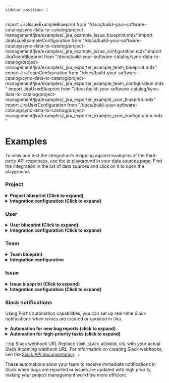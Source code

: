 ```yaml
---
sidebar_position: 2
---
```

import JiraIssueExampleBlueprint from "/docs/build-your-software-catalog/sync-data-to-catalog/project-management/jira/examples/_jira_example_issue_blueprint.mdx"
import JiraIssueExampleConfiguration from "/docs/build-your-software-catalog/sync-data-to-catalog/project-management/jira/examples/\_jira_example_issue_configuration.mdx"
import JiraTeamBlueprint from "/docs/build-your-software-catalog/sync-data-to-catalog/project-management/jira/examples/_jira_exporter_example_team_blueprint.mdx"
import JiraTeamConfiguration from "/docs/build-your-software-catalog/sync-data-to-catalog/project-management/jira/examples/\_jira_exporter_example_team_configuration.mdx"
import JiraUserBlueprint from "/docs/build-your-software-catalog/sync-data-to-catalog/project-management/jira/examples/_jira_exporter_example_user_blueprint.mdx"
import JiraUserConfiguration from "/docs/build-your-software-catalog/sync-data-to-catalog/project-management/jira/examples/\_jira_exporter_example_user_configuration.mdx"


# Examples
To view and test the integration's mapping against examples of the third-party API responses, use the jq playground in your [data sources page](https://app.getport.io/settings/data-sources). Find the integration in the list of data sources and click on it to open the playground.




### Project

<details>
<summary><b>Project blueprint (Click to expand)</b></summary>

```json showLineNumbers
{
  "identifier": "jiraProject",
  "title": "Jira Project",
  "icon": "Jira",
  "description": "A Jira project",
  "schema": {
    "properties": {
      "url": {
        "title": "Project URL",
        "type": "string",
        "format": "url",
        "description": "URL to the project in Jira"
      },
      "totalIssues": {
        "title": "Total Issues",
        "type": "number",
        "description": "The total number of issues in the project"
      }
    }
  },
  "mirrorProperties": {},
  "calculationProperties": {},
  "relations": {}
}
```

</details>

<details>
<summary><b>Integration configuration (Click to expand)</b></summary>

The `project` kind has a selector property, `expand` that specifies additional fields to be included in the response. It accepts a comma-separated string that allows you to include more fields in the response data that can be used in the mapping configuration. Possible values are `description`, `lead`, `issueTypes`, `url`, `projectKeys`, `insight`.

If not specified, it defaults to `"insight"`.


```yaml showLineNumbers
createMissingRelatedEntities: true
deleteDependentEntities: true
resources:
  - kind: project
    selector:
      query: "true"
      expand: "description,lead,issueTypes,url,projectKeys,insight"
    port:
      entity:
        mappings:
          identifier: .key
          title: .name
          blueprint: '"jiraProject"'
          properties:
            url: (.self | split("/") | .[:3] | join("/")) + "/projects/" + .key
            totalIssues: .insight.totalIssueCount
```

</details>

### User

<details>
<summary><b>User blueprint (Click to expand)</b></summary>

<JiraUserBlueprint/>

</details>

<details>
<summary><b>Integration configuration (Click to expand)</b></summary>

<JiraUserConfiguration/>

</details>

### Team

<details>
<summary><b>Team blueprint</b></summary>

<JiraTeamBlueprint/>

</details>

<details>
<summary><b>Integration configuration</b></summary>

<JiraTeamConfiguration/>

</details>

### Issue

<details>
<summary><b>Issue blueprint (Click to expand)</b></summary>

<JiraIssueExampleBlueprint/>

</details>

<details>
<summary><b>Integration configuration (Click to expand)</b></summary>

<JiraIssueExampleConfiguration/>

</details>


### Slack notifications
Using Port's automation capabilities, you can set up real-time Slack notifications when issues are created or updated in Jira.

<details>
<summary><b>Automation for new bug reports (click to expand)</b></summary>

```json showLineNumbers
{
  "identifier": "jira_new_bug_notification",
  "title": "Notify Slack on New Jira Bug",
  "icon": "Slack",
  "description": "Sends a Slack notification when a new bug is created in Jira",
  "trigger": {
    "type": "automation",
    "event": {
      "type": "ENTITY_CREATED",
      "blueprintIdentifier": "jiraIssue"
    },
    "condition": {
      "type": "JQ",
      "expressions": [
        ".diff.after.properties.issueType == \"Bug\""
      ],
      "combinator": "and"
    }
  },
  "invocationMethod": {
    "type": "WEBHOOK",
    "url": "YOUR_SLACK_WEBHOOK_URL",
    "agent": false,
    "synchronized": true,
    "method": "POST",
    "headers": {
      "Content-Type": "application/json"
    },
    "body": {
      "text": "🐛 New Bug Reported\n\n*Issue:* {{ .event.diff.after.title }}\n*Project:* {{ .event.diff.after.relations.project }}\n*Status:* {{ .event.diff.after.properties.status }}\n*Priority:* {{ .event.diff.after.properties.priority }}\n\n<{{ .event.diff.after.properties.url }}|View in Jira> | <https://app.getport.io/jiraIssueEntity?identifier={{ .event.context.entityIdentifier }}|View in Port>"
    }
  },
  "publish": true
}
```

</details>

<details>
<summary><b>Automation for high-priority tasks (click to expand)</b></summary>

```json showLineNumbers
{
  "identifier": "jira_high_priority_task",
  "title": "Notify Slack on High-Priority Jira Task",
  "icon": "Slack",
  "description": "Sends a Slack notification when a high-priority task is created or updated in Jira",
  "trigger": {
    "type": "automation",
    "event": {
      "type": "ENTITY_UPDATED",
      "blueprintIdentifier": "jiraIssue"
    },
    "condition": {
      "type": "JQ",
      "expressions": [
        ".diff.after.properties.priority == \"Highest\" or .diff.after.properties.priority == \"High\"",
        ".diff.before.properties.priority != \"Highest\" and .diff.before.properties.priority != \"High\""
      ],
      "combinator": "and"
    }
  },
  "invocationMethod": {
    "type": "WEBHOOK",
    "url": "YOUR_SLACK_WEBHOOK_URL",
    "agent": false,
    "synchronized": true,
    "method": "POST",
    "headers": {
      "Content-Type": "application/json"
    },
    "body": {
      "text": "⚠️ High-Priority Issue Alert\n\n*Issue:* {{ .event.diff.after.title }}\n*Type:* {{ .event.diff.after.properties.issueType }}\n*Priority:* {{ .event.diff.after.properties.priority }}\n*Status:* {{ .event.diff.after.properties.status }}\n\n<{{ .event.diff.after.properties.url }}|View in Jira> | <https://app.getport.io/jiraIssueEntity?identifier={{ .event.context.entityIdentifier }}|View in Port>"
    }
  },
  "publish": true
}
```

</details>

:::tip Slack webhook URL
Replace `YOUR_SLACK_WEBHOOK_URL` with your actual Slack incoming webhook URL. For information on creating Slack webhooks, see the [Slack API documentation](https://api.slack.com/messaging/webhooks).
:::

These automations allow your team to receive immediate notifications in Slack when bugs are reported or issues are updated with high priority, making your project management workflow more efficient.
